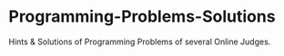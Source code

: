 # Programming-Problems-Solutions
Hints &amp; Solutions of Programming Problems of several Online Judges.
